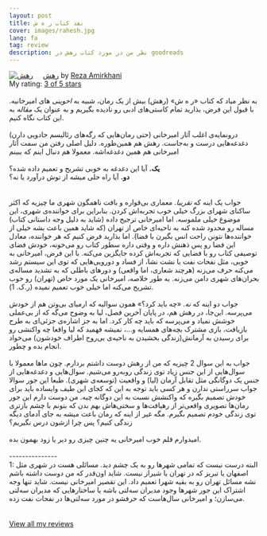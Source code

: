 ```yaml
---
layout: post
title: نقد کتاب ر ه ش
cover: images/rahesh.jpg
lang: fa
tag: review
description: نظر من در مورد کتاب رهش در goodreads
---
```



<!--more-->

<a href="https://www.goodreads.com/book/show/38391065" style="float: left; padding-right: 20px"><img border="0" alt="رهش" src="https://i.gr-assets.com/images/S/compressed.photo.goodreads.com/books/1517943994l/38391065._SX98_.jpg" /></a><a href="https://www.goodreads.com/book/show/38391065">رهش</a> by <a href="https://www.goodreads.com/author/show/99961.Reza_Amirkhani">Reza Amirkhani</a><br/>
My rating: <a href="https://www.goodreads.com/review/show/3644635204">3 of 5 stars</a><br /><br />
به نظر میاد که کتاب «ر ه ش» (رهش) بیش از یک رمان، شبیه به <i>اخوینی</i> های امیرخانیه. با قبول این فرض، بذارید تمام کاستی‌های ادبی رو نادیده بگیریم و به عنوان یک <i>مقاله</i> به این کتاب نگاه کنیم. <br /><br />درونمایه‌ی اغلب آثار امیرخانی (حتی رمان‌هایی که رگه‌های رئالیسم جادویی دارن) دغدغه‌هایی درست و به‌جاست. رهش هم همین‌طوره. دلیل اصلی رفتن من سمت آثار امیرخانی هم همین دغدغه‌اشه. معمولا هم دنبال اینم که ببینم <br /><br /><b>یک.</b> آیا این دغدغه به خوبی تشریح و تعمیم داده شده؟<br /><b> دو.</b> آیا راه حلی میشه از توش درآورد یا نه؟<br /><br /><br />جواب یک اینه که <i>تقریبا</i>. معماری بی‌قواره و بافت ناهمگون شهری ما چیزیه که اکثر ساکنای شهرای بزرگ خیلی خوب تجربه‌اش کردن. بنابراین برای خواننده‌ی شهری، این موضوع خیلی ملموسه. اما امیرخانی ترجیح داده (شاید به دلیل وجه داستانی کتاب) مساله رو محدود شده کنه به ناحیه‌ای خاص از تهران (که شاید همین باعث بشه خیلی از خواننده‌ها نتونن راحت انس بگیرن با فضا). اما بذارید فرض کنیم که هر خواننده، معادل این فضا رو پس ذهنش داره و وقتی داره سطور کتاب رو می‌خونه، خودش فضای توصیفی کتاب رو با فضایی که تجربه‌اش کرده جایگزین می‌کنه. با این فرض، امیرخانی به خوبی، مثل نفحات نفت یا نشت نشا، از فساد و دورویی‌هایی که توی این سیستم رشد می‌کنه حرف می‌زنه (هرچند شعاری، اما واقعی) و دورهای باطلی که به تشدید مساله‌ی بحران‌های شهری دامن می‌زنه. به طور خلاصه، امیرخانی یک مورد خاص (تهران) رو خوب تشریح می‌کنه اما خیلی خوب تعمیم نمیده (ر.ک. 1).<br /><br />جواب دو اینه که <i>نه</i>. «چه باید کرد؟» همون سوالیه که ارمیای بی‌وتن هم از خودش می‌پرسه. این‌جا، در رهش هم، در پایان آخرین فصل، لیا به وضوح می‌گه که از بی‌عملی خوشش نمیاد و می‌پرسه که باید چه کار کرد. اما به جز اشاره‌ی جزئی‌ای به طرح بازیافت، بازی مشترک بچه‌های همسایه و...، نمیشه فهمید که لیا واقعا چه واکنشی رو برای رسیدن به آرمانش(زندگی بخشیدن به ناحیه‌ی بی‌روح اطراف خودشون) می‌خواد انجام بده و چطور. <br /><br />جواب به این سوال 2 چیزیه که من از رهش دوست داشتم بردارم. چون ماها معمولا با سوال‌هایی از این جنس زیاد توی زندگی روبه‌رو می‌شیم. سوال‌هایی و دغدغه‌هایی از جنس یک دوگانگی مثل تقابل آرمان (لیا) و واقعیت (توسعه‌ی شهری). طبعا این جور سوالا جواب سرراستی ندارن و هر کسی باید توجه به این که کجای این طیف وایساده باید برای خودش تصمیم بگیره که واکنشش نسبت به این دوگانه چیه. من دوست دارم این جور رمان‌ها تصویری واقعی‌تر از رهیافت‌ها و سختی‌هاش بهم بدن که بتونم با چشم بازتری توی زندگی خودم تصمیم بگیرم. مگه غیر از اینه که رمان باعث میشه به جای آدمای دیگه زندگی کنیم؟ پس چرا ازشون درس نگیریم؟ <br /><br />امیدوارم قلم خوب امیرخانی یه چنین چیزی رو دیر یا زود بهمون بده. <br /><br />---------------<br />1: البته درست نیست که تمامی شهر‌ها رو به یک چشم دید. مسائلی هست در شهری مثل اصفهان یا تبریز که در تهران یا شیراز نیست. شاید اون‌قدر که من دوست داشته باشم نشه مسائل تهران رو به بقیه شهرا تعمیم داد. این تقصیر امیرخانی نیست. شاید تنها وجه اشتراک این جور شهرها وجود مدیران سه‌لتی باشه یا ساختارهایی که مدیران سه‌لتی می‌سازن؛ و امیرخانی سال‌هاست که حرفشو در مورد سه‌لتی‌ها در نفحات نفت زده.<br />
<br/><br/>
<a href="https://www.goodreads.com/review/list/60038738-arash">View all my reviews</a>

